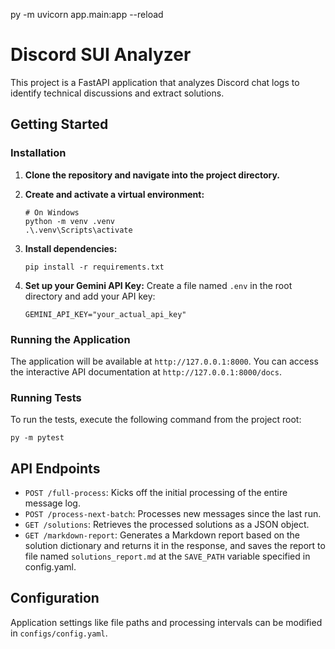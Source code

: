 py -m uvicorn app.main:app --reload

# Discord SUI Analyzer

This project is a FastAPI application that analyzes Discord chat logs to identify technical discussions and extract solutions.

## Getting Started

### Installation

1.  **Clone the repository and navigate into the project directory.**

2.  **Create and activate a virtual environment:**
    ```shell
    # On Windows
    python -m venv .venv
    .\.venv\Scripts\activate
    ```

3.  **Install dependencies:**
    ```shell
    pip install -r requirements.txt
    ```

4.  **Set up your Gemini API Key:**
    Create a file named `.env` in the root directory and add your API key:
    ```
    GEMINI_API_KEY="your_actual_api_key"
    ```

### Running the Application

The application will be available at `http://127.0.0.1:8000`. You can access the interactive API documentation at `http://127.0.0.1:8000/docs`.

### Running Tests

To run the tests, execute the following command from the project root:

```shell
py -m pytest
```

## API Endpoints

*   `POST /full-process`: Kicks off the initial processing of the entire message log.
*   `POST /process-next-batch`: Processes new messages since the last run.
*   `GET /solutions`: Retrieves the processed solutions as a JSON object.
*   `GET /markdown-report`: Generates a Markdown report based on the solution dictionary and returns it in the response, and saves the report to file named `solutions_report.md` at the `SAVE_PATH` variable specified in config.yaml.
## Configuration

Application settings like file paths and processing intervals can be modified in `configs/config.yaml`.